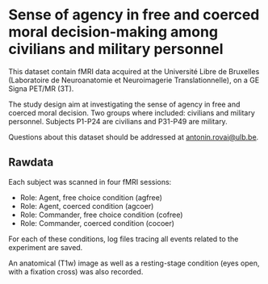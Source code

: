 # Sense of agency in free and coerced moral decision-making among civilians and military personnel

This dataset contain fMRI data acquired at the Université Libre de Bruxelles (Laboratoire de Neuroanatomie et Neuroimagerie Translationnelle), on a GE Signa PET/MR (3T).

The study design aim at investigating the sense of agency in free and coerced moral decision. Two groups where included: civilians and military personnel.
Subjects P1-P24 are civilians and P31-P49 are military.

Questions about this dataset should be addressed at antonin.rovai@ulb.be.

## Rawdata

Each subject was scanned in four fMRI sessions:
- Role: Agent, free choice condition (agfree)
- Role: Agent, coerced condition (agcoer)
- Role: Commander, free choice condition (cofree)
- Role: Commander, coerced condition (cocoer)

For each of these conditions, log files tracing all events related to the experiment are saved.

An anatomical (T1w) image as well as a resting-stage condition (eyes open, with a fixation cross) was also recorded.
